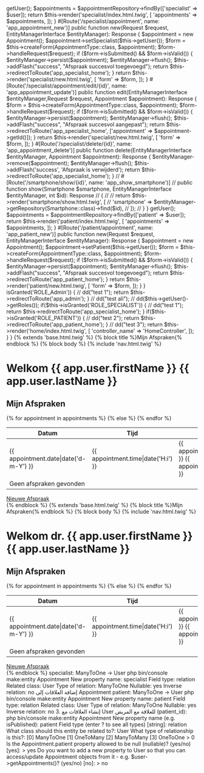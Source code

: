 <?php

namespace App\Controller;

use App\Entity\Appointment;
use App\Form\AppointmentType;
use App\Repository\AppointmentRepository;
use Doctrine\ORM\EntityManagerInterface;
use Symfony\Bundle\FrameworkBundle\Controller\AbstractController;
use Symfony\Component\HttpFoundation\Request;
use Symfony\Component\HttpFoundation\Response;
use Symfony\Component\Routing\Attribute\Route;

final class SpecialistController extends AbstractController
{
    #[Route('/specialist', name: 'app_specialist_home')]
    public function index(AppointmentRepository $appointmentRepository): Response
    {
        $user = $this->getUser();
        $appointments = $appointmentRepository->findBy(['specialist' => $user]);
        return $this->render('specialist/index.html.twig', [
            'appointments' => $appointments,
        ]);
        
    }

    #[Route('/specialist/appointment', name: 'app_appointment_new')]
    public function new(Request $request, EntityManagerInterface $entityManager): Response
    {
        $appointment = new Appointment();
        $appointment->setSpecialist($this->getUser());
        
        $form = $this->createForm(AppointmentType::class, $appointment);
        $form->handleRequest($request);

        if ($form->isSubmitted() && $form->isValid()) {
            $entityManager->persist($appointment);
            $entityManager->flush();
            $this->addFlash("success", "Afspraak succesvol toegevoegd");
            return $this->redirectToRoute('app_specialist_home');
        }

        return $this->render('specialist/new.html.twig', [
            'form' => $form,
        ]);
    }
    #[Route('/specialist/appointment/edit/{id}', name: 'app_appointment_update')]
    public function edit(EntityManagerInterface $entityManager,Request $request, Appointment $appointment): Response
    {
        $form = $this->createForm(AppointmentType::class, $appointment);
        $form->handleRequest($request);
        if ($form->isSubmitted() && $form->isValid()) {
            $entityManager->persist($appointment);
            $entityManager->flush();
            $this->addFlash("success", "Afspraak succesvol aangepast");
            return $this->redirectToRoute('app_specialist_home', ['appointment' => $appointment->getId()]);
        }
        return $this->render('specialist/new.html.twig', [
            'form' => $form,
        ]);
    }

    #[Route('/specialist/delete/{id}', name: 'app_appointment_delete')]
    public function delete(EntityManagerInterface $entityManager, Appointment $appointment): Response {
        $entityManager->remove($appointment);
        $entityManager->flush();
        $this->addFlash('success', 'Afspraak is verwijderd');
        return $this->redirectToRoute('app_specialist_home');
    }


//    #[Route('/smartphone/show/{id}', name: 'app_show_smartphone')]
//    public function show(Smartphone $smartphone, EntityManagerInterface $entityManager, int $id): Response
//    {
//
//        return $this->render('smartphone/show.html.twig', [
//            'smartphone' => $entityManager->getRepository(Smartphone::class)->find($id),
//        ]);
//    }

}

<!-- Patient -->

<?php

namespace App\Controller;

use App\Entity\Appointment;
use App\Form\AppointmentType;
use App\Repository\AppointmentRepository;
use Doctrine\ORM\EntityManagerInterface;
use Symfony\Bundle\FrameworkBundle\Controller\AbstractController;
use Symfony\Component\HttpFoundation\Request;
use Symfony\Component\HttpFoundation\Response;
use Symfony\Component\Routing\Attribute\Route;

final class PatientController extends AbstractController
{
    #[Route('/patient', name: 'app_patient_home')]
    public function index(AppointmentRepository $appointmentRepository): Response
    {
        $user = $this->getUser();
        $appointments = $appointmentRepository->findBy(['patient' => $user]);

        return $this->render('patient/index.html.twig', [
            'appointments' => $appointments,
        ]);
    }

    #[Route('/patient/appointment', name: 'app_patient_new')]
    public function new(Request $request, EntityManagerInterface $entityManager): Response
    {
        $appointment = new Appointment();
        $appointment->setPatient($this->getUser());
        $form = $this->createForm(AppointmentType::class, $appointment);
        $form->handleRequest($request);
        if ($form->isSubmitted() && $form->isValid()) {
            $entityManager->persist($appointment);
            $entityManager->flush();
            $this->addFlash("success", "Afspraak succesvol toegevoegd");
            return $this->redirectToRoute('app_patient_home');
        }

        return $this->render('patient/new.html.twig', [
            'form' => $form,
        ]);

    }

}


<!-- HomeController -->

<?php

namespace App\Controller;

use Symfony\Bundle\FrameworkBundle\Controller\AbstractController;
use Symfony\Component\HttpFoundation\Response;
use Symfony\Component\Routing\Attribute\Route;

final class HomeController extends AbstractController
{
    #[Route('/', name: 'app_home')]
    public function index(): Response
    {
        if($this->isGranted('ROLE_Admin')) {
//           dd("test 1");
            return $this->redirectToRoute('app_admin');
        }
//        dd("test ali");
//        dd($this->getUser()->getRoles());
        if($this->isGranted('ROLE_SPECIALIST')) {
//           dd("test 1");
            return $this->redirectToRoute('app_specialist_home');

        }

        if($this->isGranted('ROLE_PATIENT')) {
//            dd("test 2");
            return $this->redirectToRoute('app_patient_home');
        }
//        dd("test 3");
        return $this->render('home/index.html.twig', [
            'controller_name' => 'HomeController',
        ]);
    }
}

<!-- Patient Role Twig template index -->
{% extends 'base.html.twig' %}

{% block title %}Mijn Afspraken{% endblock %}

{% block body %}
    {% include 'nav.html.twig' %}
<style>
    .example-wrapper { margin: 1em auto; max-width: 800px; width: 95%; font: 18px/1.5 sans-serif; }
    .example-wrapper code { background: #F5F5F5; padding: 2px 6px; }
</style>

    <div class="container-fluid">
        <div class="row">
            <div class="col-md-10">
                <h1>Welkom {{ app.user.firstName }} {{ app.user.lastName }}</h1>
                <h2>Mijn Afspraken</h2>

                <table class="table">
                    <thead>
                    <tr>
                        <th scope="col">Datum</th>
                        <th scope="col">Tijd</th>
                        <th scope="col">Specialist</th>
                        <th scope="col">Specialisme</th>
                        <th scope="col">Onderwerp</th>
                        <th scope="col">Problemen</th>
                        <th scope="col">Opmerkingen</th>
                    </tr>
                    </thead>
                    <tbody>
                    {% for appointment in appointments %}
                        <tr>
                            <td>{{ appointment.date|date('d-m-Y') }}</td>
                            <td>{{ appointment.time|date('H:i') }}</td>
                            <td>{{ appointment.specialist.firstName }} {{ appointment.specialist.lastName }}</td>
                            <td>{{ appointment.specialist.specialization }}</td>
                            <td>{{ appointment.subject }}</td>
                            <td>{{ appointment.problems }}</td>
                            <td>{{ appointment.discussed }}</td>
                        </tr>
                    {% else %}
                        <tr>
                            <td colspan="7">Geen afspraken gevonden</td>
                        </tr>
                    {% endfor %}
                    </tbody>
                </table>
                <a href="{{ path('app_patient_new') }}" class="btn btn-primary">Nieuwe Afspraak</a>
            </div>
        </div>
    </div>
{% endblock %}


<!-- Specialist Role index -->

{% extends 'base.html.twig' %}

{% block title %}Mijn Afspraken{% endblock %}

{% block body %}
    {% include 'nav.html.twig' %}
<style>
    .example-wrapper { margin: 1em auto; max-width: 800px; width: 95%; font: 18px/1.5 sans-serif; }
    .example-wrapper code { background: #F5F5F5; padding: 2px 6px; }
</style>

    <div class="container-fluid">
        <div class="row">
            <div class="col-md-10">
                <h1>Welkom dr. {{ app.user.firstName }} {{ app.user.lastName }}</h1>
                <h2>Mijn Afspraken</h2>

                <table class="table">
                    <thead>
                    <tr>
                        <th scope="col">Datum</th>
                        <th scope="col">Tijd</th>
                        <th scope="col">Patiënt</th>
                        <th scope="col">Onderwerp</th>
                        <th scope="col">Problemen</th>
                        <th scope="col">Opmerkingen</th>
                        <th scope="col">Update</th>
                        <th scope="col">Delete</th>
                    </tr>
                    </thead>
                    <tbody>
                    {% for appointment in appointments %}
                        <tr>
                            <td>{{ appointment.date|date('d-m-Y') }}</td>
                            <td>{{ appointment.time|date('H:i') }}</td>
                            <td>{{ appointment.patient.firstName }} {{ appointment.patient.lastName }}</td>
                            <td>{{ appointment.subject }}</td>
                            <td>{{ appointment.problems }}</td>
                            <td>{{ appointment.discussed }}</td>
                            <td><a href="{{ path('app_appointment_update', {'id':appointment.id}) }}" class="btn btn-warning">update</a></td>
                            <td><a href="{{ path('app_appointment_delete', {'id':appointment.id}) }}" class="btn btn-danger">delete</a></td>
                        </tr>
                    {% else %}
                        <tr>
                            <td colspan="6">Geen afspraken gevonden</td>
                        </tr>
                    {% endfor %}
                    </tbody>
                </table>
                <a href="{{ path('app_appointment_new') }}" class="btn btn-primary">Nieuwe Afspraak</a>
            </div>
        </div>
    </div>
{% endblock %}


<!-- Relaties ManyToOne -->

specialist: ManyToOne → User
php bin/console make:entity Appointment

New property name: specialist
Field type: relation
Related class: User
Type of relation: ManyToOne
Nullable: yes
Inverse relation: no

إضافة العلاقات إلى Appointment
patient: ManyToOne → User

php bin/console make:entity Appointment
New property name: patient
Field type: relation
Related class: User
Type of relation: ManyToOne
Nullable: yes
Inverse relation: no

3. إنشاء العلاقات مع User
للعلاقة مع المريض (patient_id):
php bin/console make:entity Appointment
New property name (e.g. isPublished): patient
Field type (enter ? to see all types) [string]: relation
What class should this entity be related to?: User
What type of relationship is this?:
  [0] ManyToOne
  [1] OneToMany
  [2] ManyToMany
  [3] OneToOne
 > 0
Is the Appointment.patient property allowed to be null (nullable)? (yes/no) [yes]:
 > yes
Do you want to add a new property to User so that you can access/update Appointment objects from it - e.g. $user->getAppointments()? (yes/no) [no]:
 > no
